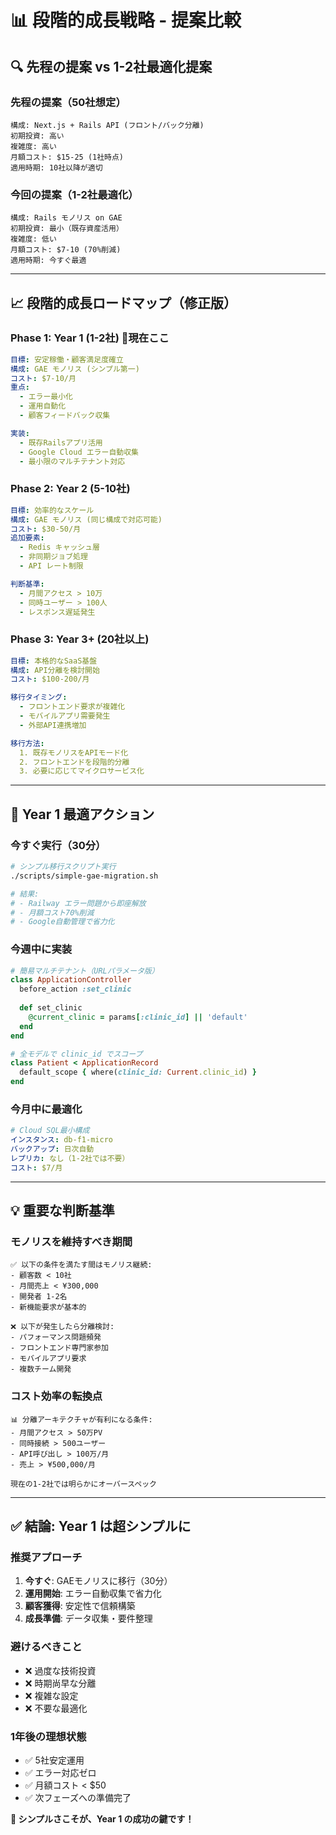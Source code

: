 # 📊 段階的成長戦略 - 提案比較

## 🔍 **先程の提案 vs 1-2社最適化提案**

### **先程の提案（50社想定）**
```
構成: Next.js + Rails API (フロント/バック分離)
初期投資: 高い
複雑度: 高い
月額コスト: $15-25 (1社時点)
適用時期: 10社以降が適切
```

### **今回の提案（1-2社最適化）**
```
構成: Rails モノリス on GAE
初期投資: 最小（既存資産活用）
複雑度: 低い
月額コスト: $7-10 (70%削減)
適用時期: 今すぐ最適
```

---

## 📈 **段階的成長ロードマップ（修正版）**

### **Phase 1: Year 1 (1-2社) 🎯現在ここ**
```yaml
目標: 安定稼働・顧客満足度確立
構成: GAE モノリス (シンプル第一)
コスト: $7-10/月
重点: 
  - エラー最小化
  - 運用自動化
  - 顧客フィードバック収集

実装:
  - 既存Railsアプリ活用
  - Google Cloud エラー自動収集
  - 最小限のマルチテナント対応
```

### **Phase 2: Year 2 (5-10社)**
```yaml
目標: 効率的なスケール
構成: GAE モノリス (同じ構成で対応可能)
コスト: $30-50/月
追加要素:
  - Redis キャッシュ層
  - 非同期ジョブ処理
  - API レート制限

判断基準:
  - 月間アクセス > 10万
  - 同時ユーザー > 100人
  - レスポンス遅延発生
```

### **Phase 3: Year 3+ (20社以上)**
```yaml
目標: 本格的なSaaS基盤
構成: API分離を検討開始
コスト: $100-200/月

移行タイミング:
  - フロントエンド要求が複雑化
  - モバイルアプリ需要発生
  - 外部API連携増加

移行方法:
  1. 既存モノリスをAPIモード化
  2. フロントエンドを段階的分離
  3. 必要に応じてマイクロサービス化
```

---

## 🎯 **Year 1 最適アクション**

### **今すぐ実行（30分）**
```bash
# シンプル移行スクリプト実行
./scripts/simple-gae-migration.sh

# 結果: 
# - Railway エラー問題から即座解放
# - 月額コスト70%削減
# - Google自動管理で省力化
```

### **今週中に実装**
```ruby
# 簡易マルチテナント（URLパラメータ版）
class ApplicationController
  before_action :set_clinic
  
  def set_clinic
    @current_clinic = params[:clinic_id] || 'default'
  end
end

# 全モデルで clinic_id でスコープ
class Patient < ApplicationRecord
  default_scope { where(clinic_id: Current.clinic_id) }
end
```

### **今月中に最適化**
```yaml
# Cloud SQL最小構成
インスタンス: db-f1-micro
バックアップ: 日次自動
レプリカ: なし（1-2社では不要）
コスト: $7/月
```

---

## 💡 **重要な判断基準**

### **モノリスを維持すべき期間**
```
✅ 以下の条件を満たす間はモノリス継続:
- 顧客数 < 10社
- 月間売上 < ¥300,000
- 開発者 1-2名
- 新機能要求が基本的

❌ 以下が発生したら分離検討:
- パフォーマンス問題頻発
- フロントエンド専門家参加
- モバイルアプリ要求
- 複数チーム開発
```

### **コスト効率の転換点**
```
📊 分離アーキテクチャが有利になる条件:
- 月間アクセス > 50万PV
- 同時接続 > 500ユーザー
- API呼び出し > 100万/月
- 売上 > ¥500,000/月

現在の1-2社では明らかにオーバースペック
```

---

## ✅ **結論: Year 1 は超シンプルに**

### **推奨アプローチ**
1. **今すぐ**: GAEモノリスに移行（30分）
2. **運用開始**: エラー自動収集で省力化
3. **顧客獲得**: 安定性で信頼構築
4. **成長準備**: データ収集・要件整理

### **避けるべきこと**
- ❌ 過度な技術投資
- ❌ 時期尚早な分離
- ❌ 複雑な設定
- ❌ 不要な最適化

### **1年後の理想状態**
- ✅ 5社安定運用
- ✅ エラー対応ゼロ
- ✅ 月額コスト < $50
- ✅ 次フェーズへの準備完了

**🎯 シンプルさこそが、Year 1 の成功の鍵です！**